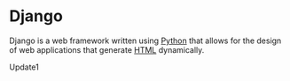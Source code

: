 # Django

Django is a web framework written using [Python](/wiki/Python) that allows for the design of web applications that generate [HTML](/wiki/HTML) dynamically.

Update1